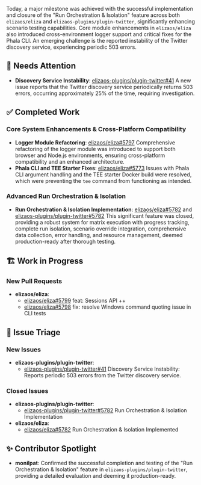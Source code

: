 Today, a major milestone was achieved with the successful implementation and closure of the "Run Orchestration & Isolation" feature across both `elizaos/eliza` and `elizaos-plugins/plugin-twitter`, significantly enhancing scenario testing capabilities. Core module enhancements in `elizaos/eliza` also introduced cross-environment logger support and critical fixes for the Phala CLI. An emerging challenge is the reported instability of the Twitter discovery service, experiencing periodic 503 errors.

## 🚨 Needs Attention 
- **Discovery Service Instability**: [elizaos-plugins/plugin-twitter#41](https://github.com/elizaos-plugins/plugin-twitter/issues/41) A new issue reports that the Twitter discovery service periodically returns 503 errors, occurring approximately 25% of the time, requiring investigation.

## ✅ Completed Work
### Core System Enhancements & Cross-Platform Compatibility
- **Logger Module Refactoring**: [elizaos/eliza#5797](https://github.com/elizaos/eliza/pull/5797) Comprehensive refactoring of the logger module was introduced to support both browser and Node.js environments, ensuring cross-platform compatibility and an enhanced architecture.
- **Phala CLI and TEE Starter Fixes**: [elizaos/eliza#5773](https://github.com/elizaos/eliza/pull/5773) Issues with Phala CLI argument handling and the TEE starter Docker build were resolved, which were preventing the `tee` command from functioning as intended.

### Advanced Run Orchestration & Isolation
- **Run Orchestration & Isolation Implementation**: [elizaos/eliza#5782](https://github.com/elizaos/eliza/issues/5782) and [elizaos-plugins/plugin-twitter#5782](https://github.com/elizaos-plugins/plugin-twitter/issues/5782) This significant feature was closed, providing a robust system for matrix execution with progress tracking, complete run isolation, scenario override integration, comprehensive data collection, error handling, and resource management, deemed production-ready after thorough testing.

## 🏗️ Work in Progress
### New Pull Requests
- **elizaos/eliza**:
    - [elizaos/eliza#5799](https://github.com/elizaos/eliza/pull/5799) feat: Sessions API ++
    - [elizaos/eliza#5798](https://github.com/elizaos/eliza/pull/5798) fix: resolve Windows command quoting issue in CLI tests

## 🐞 Issue Triage
### New Issues
- **elizaos-plugins/plugin-twitter**:
    - [elizaos-plugins/plugin-twitter#41](https://github.com/elizaos-plugins/plugin-twitter/issues/41) Discovery Service Instability: Reports periodic 503 errors from the Twitter discovery service.

### Closed Issues
- **elizaos-plugins/plugin-twitter**:
    - [elizaos-plugins/plugin-twitter#5782](https://github.com/elizaos-plugins/plugin-twitter/issues/5782) Run Orchestration & Isolation Implementation
- **elizaos/eliza**:
    - [elizaos/eliza#5782](https://github.com/elizaos/eliza/issues/5782) Run Orchestration & Isolation Implemented

## ✨ Contributor Spotlight
- **monilpat**: Confirmed the successful completion and testing of the "Run Orchestration & Isolation" feature in `elizaos-plugins/plugin-twitter`, providing a detailed evaluation and deeming it production-ready.